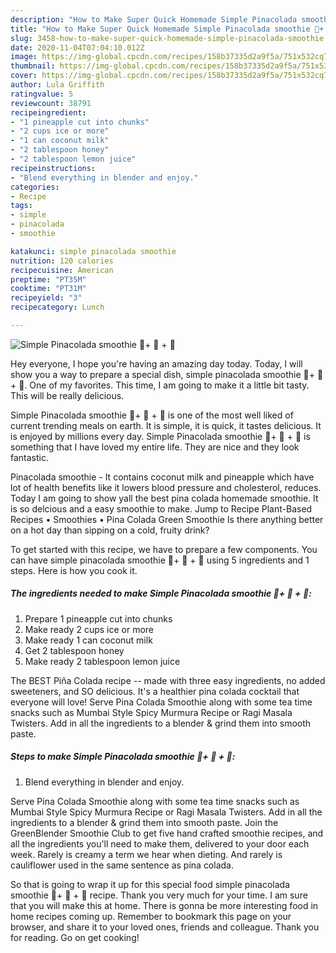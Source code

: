 ```yaml
---
description: "How to Make Super Quick Homemade Simple Pinacolada smoothie 🍍+ 🍋 + 🍯"
title: "How to Make Super Quick Homemade Simple Pinacolada smoothie 🍍+ 🍋 + 🍯"
slug: 3458-how-to-make-super-quick-homemade-simple-pinacolada-smoothie
date: 2020-11-04T07:04:10.012Z
image: https://img-global.cpcdn.com/recipes/158b37335d2a9f5a/751x532cq70/simple-pinacolada-smoothie-🍍-🍋-🍯-recipe-main-photo.jpg
thumbnail: https://img-global.cpcdn.com/recipes/158b37335d2a9f5a/751x532cq70/simple-pinacolada-smoothie-🍍-🍋-🍯-recipe-main-photo.jpg
cover: https://img-global.cpcdn.com/recipes/158b37335d2a9f5a/751x532cq70/simple-pinacolada-smoothie-🍍-🍋-🍯-recipe-main-photo.jpg
author: Lula Griffith
ratingvalue: 5
reviewcount: 38791
recipeingredient:
- "1 pineapple cut into chunks"
- "2 cups ice or more"
- "1 can coconut milk"
- "2 tablespoon honey"
- "2 tablespoon lemon juice"
recipeinstructions:
- "Blend everything in blender and enjoy."
categories:
- Recipe
tags:
- simple
- pinacolada
- smoothie

katakunci: simple pinacolada smoothie 
nutrition: 120 calories
recipecuisine: American
preptime: "PT35M"
cooktime: "PT31M"
recipeyield: "3"
recipecategory: Lunch

---
```



![Simple Pinacolada smoothie 🍍+ 🍋 + 🍯](https://img-global.cpcdn.com/recipes/158b37335d2a9f5a/751x532cq70/simple-pinacolada-smoothie-🍍-🍋-🍯-recipe-main-photo.jpg)

Hey everyone, I hope you're having an amazing day today. Today, I will show you a way to prepare a special dish, simple pinacolada smoothie 🍍+ 🍋 + 🍯. One of my favorites. This time, I am going to make it a little bit tasty. This will be really delicious.

Simple Pinacolada smoothie 🍍+ 🍋 + 🍯 is one of the most well liked of current trending meals on earth. It is simple, it is quick, it tastes delicious. It is enjoyed by millions every day. Simple Pinacolada smoothie 🍍+ 🍋 + 🍯 is something that I have loved my entire life. They are nice and they look fantastic.

Pinacolada smoothie - It contains coconut milk and pineapple which have lot of health benefits like it lowers blood pressure and cholesterol, reduces. Today I am going to show yall the best pina colada homemade smoothie. It is so delcious and a easy smoothie to make. Jump to Recipe Plant-Based Recipes • Smoothies • Pina Colada Green Smoothie Is there anything better on a hot day than sipping on a cold, fruity drink?


To get started with this recipe, we have to prepare a few components. You can have simple pinacolada smoothie 🍍+ 🍋 + 🍯 using 5 ingredients and 1 steps. Here is how you cook it.

<!--inarticleads1-->

##### The ingredients needed to make Simple Pinacolada smoothie 🍍+ 🍋 + 🍯:

1. Prepare 1 pineapple cut into chunks
1. Make ready 2 cups ice or more
1. Make ready 1 can coconut milk
1. Get 2 tablespoon honey
1. Make ready 2 tablespoon lemon juice


The BEST Piña Colada recipe -- made with three easy ingredients, no added sweeteners, and SO delicious. It&#39;s a healthier pina colada cocktail that everyone will love! Serve Pina Colada Smoothie along with some tea time snacks such as Mumbai Style Spicy Murmura Recipe or Ragi Masala Twisters. Add in all the ingredients to a blender &amp; grind them into smooth paste. 

<!--inarticleads2-->

##### Steps to make Simple Pinacolada smoothie 🍍+ 🍋 + 🍯:

1. Blend everything in blender and enjoy.


Serve Pina Colada Smoothie along with some tea time snacks such as Mumbai Style Spicy Murmura Recipe or Ragi Masala Twisters. Add in all the ingredients to a blender &amp; grind them into smooth paste. Join the GreenBlender Smoothie Club to get five hand crafted smoothie recipes, and all the ingredients you&#39;ll need to make them, delivered to your door each week. Rarely is creamy a term we hear when dieting. And rarely is cauliflower used in the same sentence as pina colada. 

So that is going to wrap it up for this special food simple pinacolada smoothie 🍍+ 🍋 + 🍯 recipe. Thank you very much for your time. I am sure that you will make this at home. There is gonna be more interesting food in home recipes coming up. Remember to bookmark this page on your browser, and share it to your loved ones, friends and colleague. Thank you for reading. Go on get cooking!
